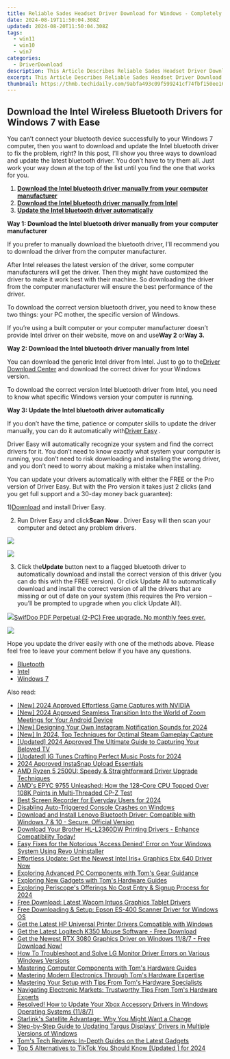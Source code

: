 ```yaml
---
title: Reliable Sades Headset Driver Download for Windows - Completely Secure
date: 2024-08-19T11:50:04.308Z
updated: 2024-08-20T11:50:04.308Z
tags:
  - win11
  - win10
  - win7
categories:
  - DriverDownload
description: This Article Describes Reliable Sades Headset Driver Download for Windows - Completely Secure
excerpt: This Article Describes Reliable Sades Headset Driver Download for Windows - Completely Secure
thumbnail: https://thmb.techidaily.com/9abfa493c09f599241cf74fbf150ee16ae0981c6610495144fe17eca852c8fbd.jpg
---
```


## Download the Intel Wireless Bluetooth Drivers for Windows 7 with Ease

You can’t connect your bluetooth device successfully to your Windows 7 computer, then you want to download and update the Intel bluetooth driver to fix the problem, right? In this post, I’ll show you three ways to download and update the latest bluetooth driver. You don’t have to try them all. Just work your way down at the top of the list until you find the one that works for you.  
  
1. [**Download the Intel bluetooth driver manually from your computer manufacturer**](https://tools.techidaily.com/drivereasy/download/)
2. [**Download the Intel bluetooth driver manually from Intel**](https://tools.techidaily.com/drivereasy/download/)
3. [**Update the Intel bluetooth driver automatically**](https://tools.techidaily.com/drivereasy/download/)
  
 **Way 1: Download the Intel bluetooth driver manually from your computer manufacturer**

 If you prefer to manually download the bluetooth driver, I’ll recommend you to download the driver from the computer manufacturer.  
  
 After Intel releases the latest version of the driver, some computer manufacturers will get the driver. Then they might have customized the driver to make it work best with their machine. So downloading the driver from the computer manufacturer will ensure the best performance of the driver.  
  
 To download the correct version bluetooth driver, you need to know these two things: your PC mother, the specific version of Windows.

 If you’re using a built computer or your computer manufacturer doesn’t provide Intel driver on their website, move on and use**Way 2** or**Way 3.**
  
**Way 2: Download the Intel bluetooth driver manually from Intel**

 You can download the generic Intel driver from Intel. Just to go to the[Driver Download Center](https://downloadcenter.intel.com/)  and download the correct driver for your Windows version.

 To download the correct version Intel bluetooth driver from Intel, you need to know what specific Windows version your computer is running.

**Way 3: Update the Intel bluetooth driver automatically**

 If you don’t have the time, patience or computer skills to update the driver manually, you can do it automatically with[Driver Easy](https://tools.techidaily.com/drivereasy/download/) **[](https://tools.techidaily.com/drivereasy/download/)**  .  
  
 Driver Easy will automatically recognize your system and find the correct drivers for it. You don’t need to know exactly what system your computer is running, you don’t need to risk downloading and installing the wrong driver, and you don’t need to worry about making a mistake when installing.

 You can update your drivers automatically with either the FREE or the Pro version of Driver Easy. But with the Pro version it takes just 2 clicks (and you get full support and a 30-day money back guarantee):  
  
 1)[Download](https://downloadcenter.intel.com/) and install Driver Easy.  
  
 2) Run Driver Easy and click**Scan Now** . Driver Easy will then scan your computer and detect any problem drivers.

<!-- affiliate ads begin -->
<a href="https://secure.2checkout.com/order/checkout.php?PRODS=33729450&QTY=1&AFFILIATE=108875&CART=1"><img src="https://secure.avangate.com/images/merchant/7f687767ccf20fcea1c9dc4a5adc2326/Digisigner_banner_728_x_90_color_version.png" border="0"></a>
<!-- affiliate ads end -->
![](https://images.drivereasy.com/wp-content/uploads/2018/03/img_5aa261ac3e22d.png)

 3) Click the**Update** button next to a flagged bluetooth driver to automatically download and install the correct version of this driver (you can do this with the FREE version). Or click Update All to automatically download and install the correct version of all the drivers that are missing or out of date on your system (this requires the Pro version – you’ll be prompted to upgrade when you click Update All).

<!-- affiliate ads begin -->
<a href="https://purchase.swifdoo.com/order/checkout.php?PRODS=38709260&QTY=1&AFFILIATE=108875&CART=1"><img src="https://secure.avangate.com/images/merchant/8b932759a5a04ddb34bf79e3f9072e4b/products/Product%20box%20white-1024x1024.png" border="0">SwifDoo PDF Perpetual (2-PC)  Free upgrade. No monthly fees ever. </a>
<!-- affiliate ads end -->
![](https://images.drivereasy.com/wp-content/uploads/2018/03/img_5aa269aececb7.jpg)
  
 Hope you update the driver easily with one of the methods above. Please feel free to leave your comment below if you have any questions.

* [Bluetooth](https://tools.techidaily.com/drivereasy/download/)
* [Intel](https://tools.techidaily.com/drivereasy/download/)
* [Windows 7](https://tools.techidaily.com/drivereasy/download/)

<ins class="adsbygoogle"
     style="display:block"
     data-ad-format="autorelaxed"
     data-ad-client="ca-pub-7571918770474297"
     data-ad-slot="1223367746"></ins>



<ins class="adsbygoogle"
     style="display:block"
     data-ad-client="ca-pub-7571918770474297"
     data-ad-slot="8358498916"
     data-ad-format="auto"
     data-full-width-responsive="true"></ins>

<span class="atpl-alsoreadstyle">Also read:</span>
<div><ul>
<li><a href="https://video-screen-grab.techidaily.com/new-2024-approved-effortless-game-captures-with-nvidia/"><u>[New] 2024 Approved  Effortless Game Captures with NVIDIA</u></a></li>
<li><a href="https://fox-boxes.techidaily.com/new-2024-approved-seamless-transition-into-the-world-of-zoom-meetings-for-your-android-device/"><u>[New] 2024 Approved  Seamless Transition Into the World of Zoom Meetings for Your Android Device</u></a></li>
<li><a href="https://vp-tips.techidaily.com/new-designing-your-own-instagram-notification-sounds-for-2024/"><u>[New] Designing Your Own Instagram Notification Sounds for 2024</u></a></li>
<li><a href="https://desktop-recording.techidaily.com/new-in-2024-top-techniques-for-optimal-steam-gameplay-capture/"><u>[New] In 2024, Top Techniques for Optimal Steam Gameplay Capture</u></a></li>
<li><a href="https://screen-sharing-recording.techidaily.com/updated-2024-approved-the-ultimate-guide-to-capturing-your-beloved-tv/"><u>[Updated] 2024 Approved  The Ultimate Guide to Capturing Your Beloved TV</u></a></li>
<li><a href="https://instagram-videos.techidaily.com/updated-ig-tunes-crafting-perfect-music-posts-for-2024/"><u>[Updated] IG Tunes  Crafting Perfect Music Posts for 2024</u></a></li>
<li><a href="https://article-posts.techidaily.com/2024-approved-instasnap-upload-essentials/"><u>2024 Approved  InstaSnap Upload Essentials</u></a></li>
<li><a href="https://hardware-help.techidaily.com/amd-ryzen-5-2500u-speedy-and-straightforward-driver-upgrade-techniques/"><u>AMD Ryzen 5 2500U: Speedy & Straightforward Driver Upgrade Techniques</u></a></li>
<li><a href="https://hardware-help.techidaily.com/amds-epyc-9755-unleashed-how-the-128-core-cpu-topped-over-108k-points-in-multi-threaded-cp-z-test/"><u>AMD's EPYC 9755 Unleashed: How the 128-Core CPU Topped Over 108K Points in Multi-Threaded CP-Z Test</u></a></li>
<li><a href="https://remote-screen-capture.techidaily.com/best-screen-recorder-for-everyday-users-for-2024/"><u>Best Screen Recorder for Everyday Users for 2024</u></a></li>
<li><a href="https://windows11.techidaily.com/disabling-auto-triggered-console-crashes-on-windows/"><u>Disabling Auto-Triggered Console Crashes on Windows</u></a></li>
<li><a href="https://hardware-help.techidaily.com/download-and-install-lenovo-bluetooth-driver-compatible-with-windows-7-and-10-secure-official-version/"><u>Download and Install Lenovo Bluetooth Driver: Compatible with Windows 7 & 10 - Secure, Official Version</u></a></li>
<li><a href="https://hardware-help.techidaily.com/1722971308283-download-your-brother-hl-l2360dw-printing-drivers-enhance-compatibility-today/"><u>Download Your Brother HL-L2360DW Printing Drivers - Enhance Compatibility Today!</u></a></li>
<li><a href="https://win-forum.techidaily.com/easy-fixes-for-the-notorious-access-denied-error-on-your-windows-system-using-revo-uninstaller/"><u>Easy Fixes for the Notorious 'Access Denied' Error on Your Windows System Using Revo Uninstaller</u></a></li>
<li><a href="https://hardware-help.techidaily.com/1722977596587-effortless-update-get-the-newest-intel-irisplus-graphics-ebx-640-driver-now/"><u>Effortless Update: Get the Newest Intel Iris+ Graphics Ebx 640 Driver Now</u></a></li>
<li><a href="https://hardware-help.techidaily.com/exploring-advanced-pc-components-with-toms-gear-guidance/"><u>Exploring Advanced PC Components with Tom's Gear Guidance</u></a></li>
<li><a href="https://hardware-help.techidaily.com/exploring-new-gadgets-with-toms-hardware-guides/"><u>Exploring New Gadgets with Tom's Hardware Guides</u></a></li>
<li><a href="https://some-knowledge.techidaily.com/exploring-periscopes-offerings-no-cost-entry-and-signup-process-for-2024/"><u>Exploring Periscope's Offerings  No Cost Entry & Signup Process for 2024</u></a></li>
<li><a href="https://hardware-help.techidaily.com/free-download-latest-wacom-intuos-graphics-tablet-drivers/"><u>Free Download: Latest Wacom Intuos Graphics Tablet Drivers</u></a></li>
<li><a href="https://hardware-help.techidaily.com/free-downloading-and-setup-epson-es-400-scanner-driver-for-windows-os/"><u>Free Downloading & Setup: Epson ES-400 Scanner Driver for Windows OS</u></a></li>
<li><a href="https://hardware-help.techidaily.com/get-the-latest-hp-universal-printer-drivers-compatible-with-windows/"><u>Get the Latest HP Universal Printer Drivers Compatible with Windows</u></a></li>
<li><a href="https://hardware-help.techidaily.com/get-the-latest-logitech-k350-mouse-software-free-download/"><u>Get the Latest Logitech K350 Mouse Software - Free Download</u></a></li>
<li><a href="https://hardware-help.techidaily.com/get-the-newest-rtx-3080-graphics-driver-on-windows-1187-free-download-now/"><u>Get the Newest RTX 3080 Graphics Driver on Windows 11/8/7 - Free Download Now!</u></a></li>
<li><a href="https://hardware-help.techidaily.com/how-to-troubleshoot-and-solve-lg-monitor-driver-errors-on-various-windows-versions/"><u>How To Troubleshoot and Solve LG Monitor Driver Errors on Various Windows Versions</u></a></li>
<li><a href="https://hardware-help.techidaily.com/mastering-computer-components-with-toms-hardware-guides/"><u>Mastering Computer Components with Tom's Hardware Guides</u></a></li>
<li><a href="https://hardware-help.techidaily.com/mastering-modern-electronics-through-toms-hardware-expertise/"><u>Mastering Modern Electronics Through Tom's Hardware Expertise</u></a></li>
<li><a href="https://hardware-help.techidaily.com/mastering-your-setup-with-tips-from-toms-hardware-specialists/"><u>Mastering Your Setup with Tips From Tom's Hardware Specialists</u></a></li>
<li><a href="https://hardware-help.techidaily.com/navigating-electronic-markets-trustworthy-tips-from-toms-hardware-experts/"><u>Navigating Electronic Markets: Trustworthy Tips From Tom's Hardware Experts</u></a></li>
<li><a href="https://hardware-help.techidaily.com/resolved-how-to-update-your-xbox-accessory-drivers-in-windows-operating-systems-1187/"><u>Resolved! How to Update Your Xbox Accessory Drivers in Windows Operating Systems (11/8/7)</u></a></li>
<li><a href="https://buynow-tips.techidaily.com/starlinks-satellite-advantage-why-you-might-want-a-change/"><u>Starlink's Satellite Advantage: Why You Might Want a Change</u></a></li>
<li><a href="https://hardware-help.techidaily.com/step-by-step-guide-to-updating-targus-displays-drivers-in-multiple-versions-of-windows/"><u>Step-by-Step Guide to Updating Targus Displays' Drivers in Multiple Versions of Windows</u></a></li>
<li><a href="https://hardware-help.techidaily.com/toms-tech-reviews-in-depth-guides-on-the-latest-gadgets/"><u>Tom's Tech Reviews: In-Depth Guides on the Latest Gadgets</u></a></li>
<li><a href="https://tiktok-clips.techidaily.com/top-5-alternatives-to-tiktok-you-should-know-updated-for-2024/"><u>Top 5 Alternatives to TikTok You Should Know [Updated ] for 2024</u></a></li>
</ul></div>
